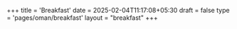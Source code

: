 +++
title = 'Breakfast'
date = 2025-02-04T11:17:08+05:30
draft = false
type = 'pages/oman/breakfast'
layout = "breakfast"
+++
